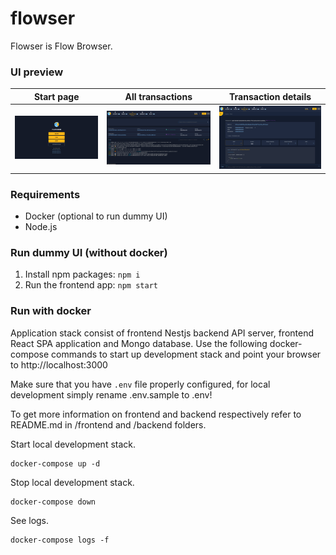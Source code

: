 # flowser
Flowser is Flow Browser.

### UI preview

| Start page | All transactions  | Transaction details |
|---|---|---|
| <img alt="Start page" src="./images/start-page.png" width="300" /> | <img alt="Start page" src="./images/transactions-and-logs.png" width="300" /> | <img alt="Start page" src="./images/transaction-details.png" width="300" /> |

### Requirements
- Docker (optional to run dummy UI)
- Node.js

### Run dummy UI (without docker)

1. Install npm packages: `npm i`
2. Run the frontend app: `npm start`

### Run with docker

Application stack consist of frontend Nestjs backend API server, frontend React SPA application and Mongo database.
Use the following docker-compose commands to start up development stack and point your browser to http://localhost:3000

Make sure that you have ```.env``` file properly configured, for local development simply rename .env.sample to .env!

To get more information on frontend and backend respectively refer to README.md in /frontend and /backend folders.



Start local development stack. 
```
docker-compose up -d
```

Stop local development stack.
```
docker-compose down
```

See logs.
```
docker-compose logs -f
```

